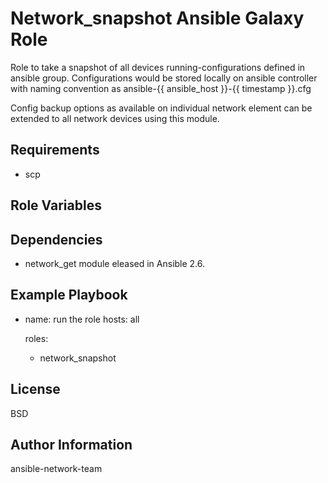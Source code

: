 Network_snapshot Ansible Galaxy Role
=========

Role to take a snapshot of all devices running-configurations defined in ansible group. Configurations would be
stored locally on ansible controller with naming convention as ansible-{{ ansible_host }}-{{ timestamp }}.cfg

Config backup options as available on individual network element can be extended to all network devices using this
module.

Requirements
------------
- scp

Role Variables
--------------

Dependencies
------------
- network_get module eleased in Ansible 2.6.

Example Playbook
----------------

  - name: run the role
    hosts: all

    roles:
      - network_snapshot

License
-------

BSD

Author Information
------------------

ansible-network-team
